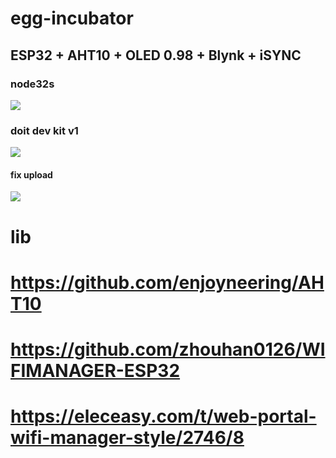 ﻿# egg-incubator
 ## ESP32 + AHT10 + OLED 0.98 + Blynk + iSYNC
 
 ### node32s
![](https://github.com/ThanapunThongjurai/egg-incubator/blob/master/!%E0%B8%A7%E0%B8%B4%E0%B8%98%E0%B8%B5%E0%B8%97%E0%B8%B3%E0%B9%84%E0%B8%82%E0%B9%88/node32lite_pinout.png?raw=true)

### doit dev kit v1
![](https://github.com/ThanapunThongjurai/egg-incubator/blob/master/!%E0%B8%A7%E0%B8%B4%E0%B8%98%E0%B8%B5%E0%B8%97%E0%B8%B3%E0%B9%84%E0%B8%82%E0%B9%88/pinoutDOIT32devkitv1.png?raw=true)
#### fix upload 
![](https://github.com/ThanapunThongjurai/egg-incubator/blob/master/!%E0%B8%A7%E0%B8%B4%E0%B8%98%E0%B8%B5%E0%B8%97%E0%B8%B3%E0%B9%84%E0%B8%82%E0%B9%88/esp32.png?raw=true)

# lib
# https://github.com/enjoyneering/AHT10
# https://github.com/zhouhan0126/WIFIMANAGER-ESP32
# https://eleceasy.com/t/web-portal-wifi-manager-style/2746/8
